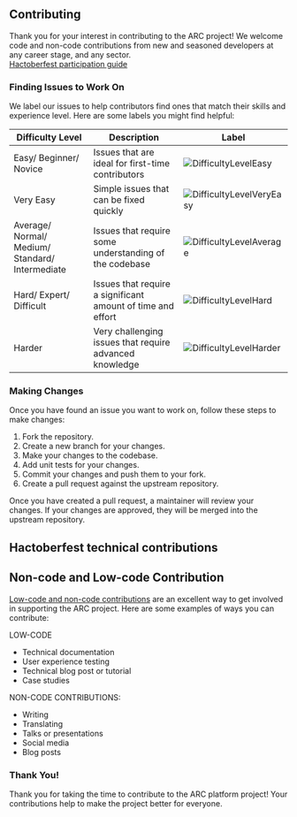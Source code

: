 ## Contributing

Thank you for your interest in contributing to the ARC project! We welcome code and non-code contributions from new and seasoned developers at any career stage, and any sector.
<br>
[Hactoberfest participation guide](https://hacktoberfest.com/participation/#contributors)


### Finding Issues to Work On

We label our issues to help contributors find ones that match their skills and experience level. Here are some labels you might find helpful:


| Difficulty Level | Description                              | Label    |
|------------------|------------------------------------------|----------|
| Easy/ Beginner/ Novice | Issues that are ideal for first-time contributors | ![DifficultyLevelEasy](https://img.shields.io/badge/DifficultyLevelEasy-green.svg?style=for-the-badge)|
| Very Easy        | Simple issues that can be fixed quickly  | ![DifficultyLevelVeryEasy](https://img.shields.io/badge/DifficultyLevelVeryEasy-619B16?style=for-the-badge)|
| Average/ Normal/ Medium/ Standard/ Intermediate          | Issues that require some understanding of the codebase  | ![DifficultyLevelAverage](https://img.shields.io/badge/DifficultyLevelAverage-DAD22C?style=for-the-badge&color=fbca04) |
| Hard/ Expert/ Difficult             | Issues that require a significant amount of time and effort | ![DifficultyLevelHard](https://img.shields.io/badge/DifficultyLevelHard-E1803C?style=for-the-badge&color=d93f0b) |
| Harder           | Very challenging issues that require advanced knowledge | ![DifficultyLevelHarder](https://img.shields.io/badge/DifficultyLevelHarder-C70039?style=for-the-badge)|



### Making Changes

Once you have found an issue you want to work on, follow these steps to make changes:

1. Fork the repository.
2. Create a new branch for your changes.
3. Make your changes to the codebase.
4. Add unit tests for your changes.
5. Commit your changes and push them to your fork.
6. Create a pull request against the upstream repository.


Once you have created a pull request, a maintainer will review your changes. If your changes are approved, they will be merged into the upstream repository.

## Hactoberfest technical contributions


## Non-code and Low-code Contribution

[Low-code and non-code contributions](https://www.youtube.com/watch?v=Z7ppp_DrxyM) are an excellent way to get involved in supporting the ARC project. Here are some examples of ways you can contribute:

LOW-CODE 

 - Technical documentation
 - User experience testing
 - Technical blog post or tutorial
 - Case studies

NON-CODE CONTRIBUTIONS:

 - Writing
 - Translating
 - Talks or presentations
 - Social media
 - Blog posts


### Thank You!

Thank you for taking the time to contribute to the ARC platform project! Your contributions help to make the project better for everyone.
